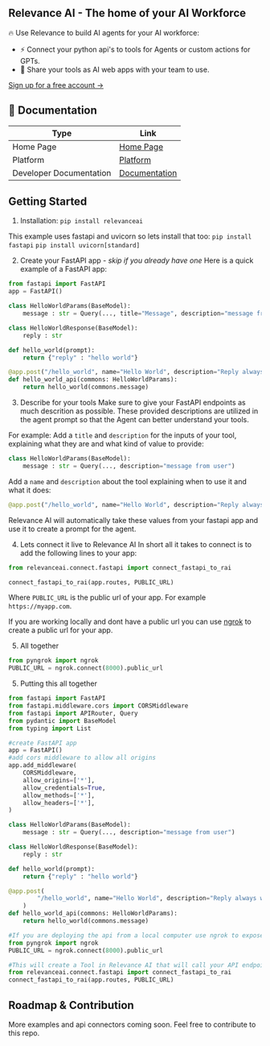 ## Relevance AI - The home of your AI Workforce

🔥 Use Relevance to build AI agents for your AI workforce:
- ⚡ Connect your python api's to tools for Agents or custom actions for GPTs.
- 🚀 Share your tools as AI web apps with your team to use.

[Sign up for a free account ->](https://app.relevanceai.com)

## 🧠 Documentation

| Type      | Link |
| ------------- | ----------- |
| Home Page | [Home Page](https://relevanceai.com/) |
| Platform | [Platform](https://app.relevanceai.com/) |
| Developer Documentation | [Documentation](https://sdk.relevanceai.com/) |

## Getting Started

1. Installation:
`pip install relevanceai`

This example uses fastapi and uvicorn so lets install that too:
`pip install fastapi`
`pip install uvicorn[standard]`

2. Create your FastAPI app - *skip if you already have one*
Here is a quick example of a FastAPI app:
```python
from fastapi import FastAPI
app = FastAPI()

class HelloWorldParams(BaseModel):
    message : str = Query(..., title="Message", description="message from user")

class HelloWorldResponse(BaseModel):
    reply : str

def hello_world(prompt):
    return {"reply" : "hello world"}

@app.post("/hello_world", name="Hello World", description="Reply always with hello world", response_model=HelloWorldResponse)
def hello_world_api(commons: HelloWorldParams):
    return hello_world(commons.message)
```

3. Describe for your tools
Make sure to give your FastAPI endpoints as much descrition as possible. These provided descriptions are utilized in the agent prompt so that the Agent can better understand your tools.

For example:
Add a `title` and `description` for the inputs of your tool, explaining what they are and what kind of value to provide:
```python
class HelloWorldParams(BaseModel):
    message : str = Query(..., description="message from user")
```
Add a `name` and `description` about the tool explaining when to use it and what it does:
```python
@app.post("/hello_world", name="Hello World", description="Reply always with hello world", response_model=HelloWorldResponse)
```
Relevance AI will automatically take these values from your fastapi app and use it to create a prompt for the agent.


4. Lets connect it live to Relevance AI
In short all it takes to connect is to add the following lines to your app:
```python
from relevanceai.connect.fastapi import connect_fastapi_to_rai

connect_fastapi_to_rai(app.routes, PUBLIC_URL)
```
Where `PUBLIC_URL` is the public url of your app. For example `https://myapp.com`.

If you are working locally and dont have a public url you can use [ngrok](https://ngrok.com/) to create a public url for your app.

5. All together
```python
from pyngrok import ngrok
PUBLIC_URL = ngrok.connect(8000).public_url
```

5. Putting this all together
```python
from fastapi import FastAPI
from fastapi.middleware.cors import CORSMiddleware
from fastapi import APIRouter, Query
from pydantic import BaseModel
from typing import List

#create FastAPI app
app = FastAPI()
#add cors middleware to allow all origins
app.add_middleware(
    CORSMiddleware,
    allow_origins=['*'],
    allow_credentials=True,
    allow_methods=['*'],
    allow_headers=['*'],
)

class HelloWorldParams(BaseModel):
    message : str = Query(..., description="message from user")

class HelloWorldResponse(BaseModel):
    reply : str

def hello_world(prompt):
    return {"reply" : "hello world"}

@app.post(
        "/hello_world", name="Hello World", description="Reply always with hello world", response_model=HelloWorldResponse
    )
def hello_world_api(commons: HelloWorldParams):
    return hello_world(commons.message)

#If you are deploying the api from a local computer use ngrok to expose a public url.
from pyngrok import ngrok
PUBLIC_URL = ngrok.connect(8000).public_url

#This will create a Tool in Relevance AI that will call your API endpoint
from relevanceai.connect.fastapi import connect_fastapi_to_rai
connect_fastapi_to_rai(app.routes, PUBLIC_URL)
```

## Roadmap & Contribution
More examples and api connectors coming soon. Feel free to contribute to this repo.